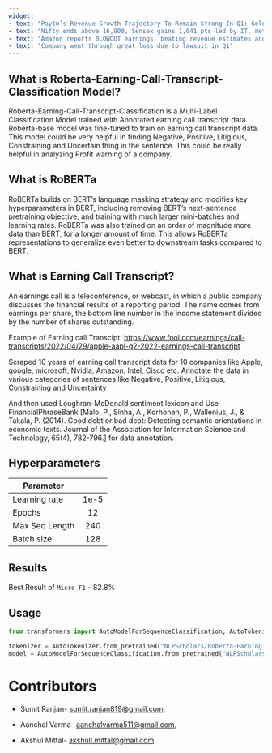 ```yaml
---
widget:
- text: "Paytm’s Revenue Growth Trajectory To Remain Strong In Q1: Goldman Sachs"
- text: "Nifty ends above 16,900, Sensex gains 1,041 pts led by IT, metal, realty"
- text: "Amazon reports BLOWOUT earnings, beating revenue estimates and raising Q3 guidance"
- text: "Company went through great loss due to lawsuit in Q1"
---
```


## What is Roberta-Earning-Call-Transcript-Classification Model?

Roberta-Earning-Call-Transcript-Classification is a Multi-Label Classification Model trained with Annotated earning call transcript data. Roberta-base model was fine-tuned to train on earning call transcript data. This model could be very helpful in finding Negative, Positive, Litigious, Constraining and Uncertain thing in the sentence. This could be really helpful in analyzing Profit warning of a company.

## What is RoBERTa

RoBERTa builds on BERT’s language masking strategy and modifies key hyperparameters in BERT, including removing BERT’s next-sentence pretraining objective, and training with much larger mini-batches and learning rates. RoBERTa was also trained on an order of magnitude more data than BERT, for a longer amount of time. This allows RoBERTa representations to generalize even better to downstream tasks compared to BERT.

## What is Earning Call Transcript?

An earnings call is a teleconference, or webcast, in which a public company discusses the financial results of a reporting period. The name comes from earnings per share, the bottom line number in the income statement divided by the number of shares outstanding.

Example of Earning call Transcipt: https://www.fool.com/earnings/call-transcripts/2022/04/29/apple-aapl-q2-2022-earnings-call-transcript

Scraped 10 years of earning call transcript data for 10 companies like Apple, google, microsoft, Nvidia, Amazon, Intel, Cisco etc. Annotate the data in various categories of sentences like Negative, Positive, Litigious, Constraining and Uncertainty

And then used Loughran-McDonald sentiment lexicon and Use FinancialPhraseBank [Malo, P., Sinha, A., Korhonen, P., Wallenius, J., & Takala, P. (2014). Good debt or bad debt: Detecting semantic orientations in economic texts. Journal of the Association for Information Science and Technology, 65(4), 782-796.] for data annotation.

## Hyperparameters

| Parameter         |      |
| ----------------- | :---: |
| Learning rate     | 1e-5 |
| Epochs            |  12 |
| Max Seq Length    | 240 |
| Batch size        |  128 |

## Results

Best Result of `Micro F1` - 82.8%

## Usage
```python
from transformers import AutoModelForSequenceClassification, AutoTokenizer

tokenizer = AutoTokenizer.from_pretrained("NLPScholars/Roberta-Earning-Call-Transcript-Classification")
model = AutoModelForSequenceClassification.from_pretrained("NLPScholars/Roberta-Earning-Call-Transcript-Classification")
```

# Contributors 

* Sumit Ranjan- sumit.ranjan819@gmail.com,

* Aanchal Varma- aanchalvarma511@gmail.com,

* Akshul Mittal- akshull.mittal@gmail.com 
